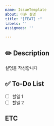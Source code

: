 ```yaml
---
name: IssueTemplate
about: 이슈 설명
title: "[FEAT] :"
labels: ''
assignees: ''

---
```


## ✏️ Description
설명을 작성합니다

## ✅ To-Do List
- [ ] 할일 1
- [ ] 할일 2

## ETC

